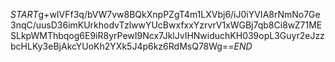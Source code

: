 $START$g+wIVFf3q/bVW7vw8BQkXnpPZgT4m1LXVbj6/iJ0iYVIA8rNmNo7Ge3nqC/uusD36imKUrkhodvTzlwwYUcBwxfxxYzrvrV1xWGBj7qb8Ci8wZ71MESLkpWMThbqog6E9iR8yrPewI9Ncx7JklJvIHNwiduchKH039opL3Guyr2eJzzbcHLKy3eBjAkcYUoKh2YXk5J4p6kz6RdMsQ78Wg==$END$
